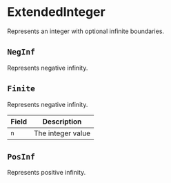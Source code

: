 # ExtendedInteger

Represents an integer with optional infinite boundaries.

## `NegInf`

Represents negative infinity.

## `Finite`

Represents negative infinity.

| Field | Description       |
| ----- | ----------------- |
| `n`     | The integer value |

## `PosInf`

Represents positive infinity.